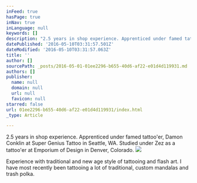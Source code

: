 ```yaml
---
inFeed: true
hasPage: true
inNav: true
inLanguage: null
keywords: []
description: "2.5 years in shop experience. Apprenticed under famed tattoo'er, Damon Conklin at Super Genius Tattoo in Seattle, WA. Studied under Zez as a tattoo'er at Emporium of Design in Denver, Colorado. "
datePublished: '2016-05-10T03:31:57.501Z'
dateModified: '2016-05-10T03:31:57.063Z'
title: ''
author: []
sourcePath: _posts/2016-05-01-01ee2296-b655-40d6-af22-e01d4d119931.md
authors: []
publisher:
  name: null
  domain: null
  url: null
  favicon: null
starred: false
url: 01ee2296-b655-40d6-af22-e01d4d119931/index.html
_type: Article

---
```

2.5 years in shop experience. Apprenticed under famed tattoo'er, Damon Conklin at Super Genius Tattoo in Seattle, WA. Studied under Zez as a tattoo'er at Emporium of Design in Denver, Colorado. ![](https://the-grid-user-content.s3-us-west-2.amazonaws.com/0c88421a-3f46-4676-b8b3-5791aa1c703e.jpg)

Experience with traditional and new age style of tattooing and flash art. I have most recently been tattooing a lot of traditional, custom mandalas and trash polka.